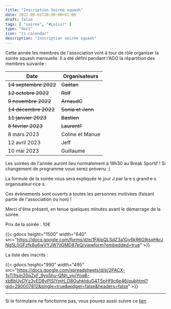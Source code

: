 ```yaml
---
title: "Inscription Soirée squash"
date: 2022-08-01T20:00:00+01:00
draft: false
tags: [ "soiree", "#Loisir" ]
type: "docs"
icon: "ti-calendar"
description: "Inscription soirée squash"
---
```


Cette année les membres de l'association vont à tour de rôle organiser la soirée squash mensuelle. Il a été défini pendant l'AGO la répartition des membres suivante :

| Date                  | Organisateurs       |
|-----------------------| --------------------|
| ~~14 septembre 2022~~ | ~~Gaëtan~~          |
| ~~12 octobre 2022~~   | ~~Rolf~~            |
| ~~9 novembre 2022~~   | ~~ArnaudC~~         |
| ~~14 décembre 2022~~  | ~~Sonia et Jenn~~   |
| ~~11 janvier 2023~~   | ~~Bastien~~         |
| ~~8 février 2023~~    | ~~LaurentF~~        |
| 8 mars 2023           | Coline et Manue     |
| 12 avril 2023         | Jeff                |
| 10 mai 2023           | Guillaume           |

Les soirées de l'année auront lieu normalement à 19h30 au Break Sportif ! Si changement de programme vous serez prévenu :)

La formule de la soirée vous sera expliquée le jour J par la·e·s grand·e·s organisateur·rice·s.

Ces évènements sont ouverts à toutes les personnes motivées (faisant partie de l'association ou non) !

Merci d'être présent, en tenue quelques minutes avant le démarrage de la soirée.

Prix de la soirée : 10€

{{< gdocs height="1500" width="640" src="https://docs.google.com/forms/d/e/1FAIpQLSdZ3a1Gy6kR6G9jsqHkrJNg5L0GFzfk8u6wVYJW7jlGMD87eQ/viewform?embedded=true" >}}

La liste des inscrits :

{{< gdocs height="990" width="495" src="https://docs.google.com/spreadsheets/d/e/2PACX-1vTl1Ism20pZxF_9yo5hu-QNh_vjyiYoqB-xbBbUyDYz3vED8yPlSlYmH_D8OuhktduG4TSpHf9c6e46/pubhtml?gid=280007812&single=true&widget=false&headers=false" >}}

___
Si le formulaire ne fonctionne pas, vous pouvez aussi suivre ce [lien](https://docs.google.com/forms/d/e/1FAIpQLSdZ3a1Gy6kR6G9jsqHkrJNg5L0GFzfk8u6wVYJW7jlGMD87eQ/viewform)
